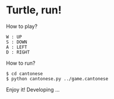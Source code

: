 # Turtle, run!
How to play?
```
W : UP
S : DOWN
A : LEFT
D : RIGHT
```
How to run?
```
$ cd cantonese
$ python cantonese.py ../game.cantonese 
```
Enjoy it!
Developing ... 